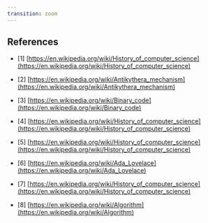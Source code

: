 ```yaml
---
transition: zoom
---
```


## References

- \[1\] [https://en.wikipedia.org/wiki/History_of_computer_science](https://en.wikipedia.org/wiki/History_of_computer_science)

- \[2\] [https://en.wikipedia.org/wiki/Antikythera_mechanism](https://en.wikipedia.org/wiki/Antikythera_mechanism)

- \[3\] [https://en.wikipedia.org/wiki/Binary_code](https://en.wikipedia.org/wiki/Binary_code)

- \[4\] [https://en.wikipedia.org/wiki/History_of_computer_science](https://en.wikipedia.org/wiki/History_of_computer_science)

- \[5\] [https://en.wikipedia.org/wiki/History_of_computer_science](https://en.wikipedia.org/wiki/History_of_computer_science)

- \[6\] [https://en.wikipedia.org/wiki/Ada_Lovelace](https://en.wikipedia.org/wiki/Ada_Lovelace)

- \[7\] [https://en.wikipedia.org/wiki/History_of_computer_science](https://en.wikipedia.org/wiki/History_of_computer_science)

- \[8\] [https://en.wikipedia.org/wiki/Algorithm](https://en.wikipedia.org/wiki/Algorithm)